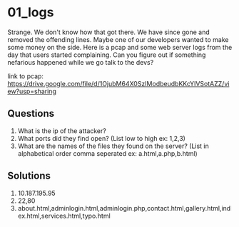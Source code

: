 # 01_logs

Strange. We don't know how that got there. We have since gone and removed the offending lines.
Maybe one of our developers wanted to make some money on the side. 
Here is a pcap and some web server logs from the day that users started complaining.
Can you figure out if something nefarious happened while we go talk to the devs?

link to pcap: https://drive.google.com/file/d/1OjubM64X0SzIModbeudbKKcYIVSotAZZ/view?usp=sharing

## Questions
1. What is the ip of the attacker?
2. What ports did they find open? (List low to high ex: 1,2,3)
3. What are the names of the files they found on the server? (List in alphabetical order comma seperated ex: a.html,a.php,b.html)

## Solutions
1. 10.187.195.95
2. 22,80
3. about.html,adminlogin.html,adminlogin.php,contact.html,gallery.html,index.html,services.html,typo.html
